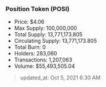
  ### Position Token (POSI)
  - Price: $4.06
  - Max Supply: 100,000,000
  - Total Supply: 13,771,173.805
  - Circulating Supply: 13,771,173.805
  - Total Burn: 0
  - Holders: 283,060
  - Transactions: 1,207,063
  - Volume: $55,493,505.04

  > updated_at: Oct 5, 2021 6:30 AM
